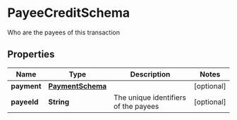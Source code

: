 

# PayeeCreditSchema

Who are the payees of this transaction

## Properties

Name | Type | Description | Notes
------------ | ------------- | ------------- | -------------
**payment** | [**PaymentSchema**](PaymentSchema.md) |  |  [optional]
**payeeId** | **String** | The unique identifiers of the payees |  [optional]



